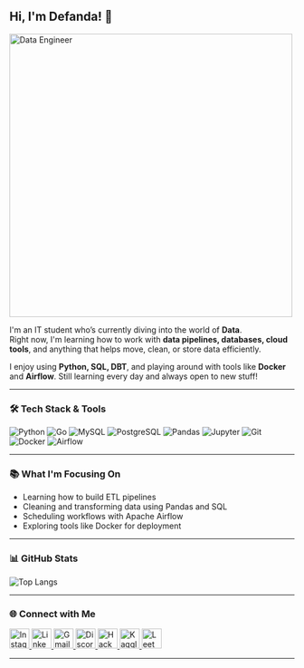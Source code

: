 ## Hi, I'm Defanda! 👋  

<img align="center" src="https://media1.tenor.com/m/_Tc8YXMUxj4AAAAd/hi-hello.gif" width="500" alt="Data Engineer" />

I'm an IT student who’s currently diving into the world of **Data**.  
Right now, I'm learning how to work with **data pipelines, databases, cloud tools**, and anything that helps move, clean, or store data efficiently.

I enjoy using **Python, SQL, DBT**, and playing around with tools like **Docker** and **Airflow**. Still learning every day and always open to new stuff!

---

### 🛠️ Tech Stack & Tools

![Python](https://img.shields.io/badge/Python-3670A0?style=for-the-badge&logo=python&logoColor=white)
![Go](https://img.shields.io/badge/Go-00ADD8?style=for-the-badge&logo=go&logoColor=white)
![MySQL](https://img.shields.io/badge/MySQL-00000F?style=for-the-badge&logo=mysql&logoColor=white)
![PostgreSQL](https://img.shields.io/badge/PostgreSQL-316192?style=for-the-badge&logo=postgresql&logoColor=white)
![Pandas](https://img.shields.io/badge/Pandas-150458?style=for-the-badge&logo=pandas&logoColor=white)
![Jupyter](https://img.shields.io/badge/Jupyter-F37626?style=for-the-badge&logo=jupyter&logoColor=white)
![Git](https://img.shields.io/badge/Git-F05032?style=for-the-badge&logo=git&logoColor=white)
![Docker](https://img.shields.io/badge/Docker-2496ED?style=for-the-badge&logo=docker&logoColor=white)
![Airflow](https://img.shields.io/badge/Airflow-017CEE?style=for-the-badge&logo=apacheairflow&logoColor=white)

---

### 📚 What I'm Focusing On

- Learning how to build ETL pipelines
- Cleaning and transforming data using Pandas and SQL  
- Scheduling workflows with Apache Airflow  
- Exploring tools like Docker for deployment  

---

### 📊 GitHub Stats

![Top Langs](https://github-readme-stats.vercel.app/api/top-langs/?username=doctordoom101&theme=dark&layout=compact)

---

### 🌐 Connect with Me

<div align="left">
  <a href="https://instagram.com/fandadefjcr" target="_blank">
    <img src="https://img.shields.io/badge/Instagram-E4405F?style=for-the-badge&logo=instagram&logoColor=white" height="35" alt="Instagram" />
  </a>
  <a href="https://linkedin.com/in/defanda-yeremia" target="_blank">
    <img src="https://img.shields.io/badge/LinkedIn-0077B5?style=for-the-badge&logo=linkedin&logoColor=white" height="35" alt="LinkedIn" />
  </a>
  <a href="mailto:yeremiadefanda@gmail.com" target="_blank">
    <img src="https://img.shields.io/badge/Gmail-D14836?style=for-the-badge&logo=gmail&logoColor=white" height="35" alt="Gmail" />
  </a>
  <a href="https://discord.com/users/yourid" target="_blank">
    <img src="https://img.shields.io/badge/Discord-7289DA?style=for-the-badge&logo=discord&logoColor=white" height="35" alt="Discord" />
  </a>
  <a href="https://www.hackerrank.com/fandadefchristi1" target="_blank">
    <img src="https://img.shields.io/badge/HackerRank-2EC866?style=for-the-badge&logo=hackerrank&logoColor=white" height="35" alt="HackerRank" />
  </a>
  <a href="https://www.kaggle.com/defandayeremia" target="_blank">
    <img src="https://img.shields.io/badge/Kaggle-20BEFF?style=for-the-badge&logo=kaggle&logoColor=white" height="35" alt="Kaggle" />
  </a>
  <a href="https://leetcode.com/doctordoom101" target="_blank">
    <img src="https://img.shields.io/badge/LeetCode-FFA116?style=for-the-badge&logo=leetcode&logoColor=white" height="35" alt="LeetCode" />
  </a>
</div>

---
